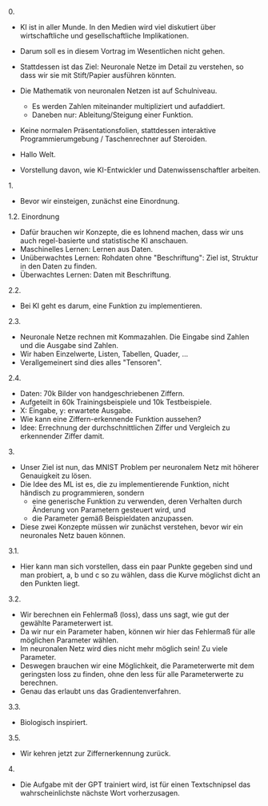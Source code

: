 0\.

- KI ist in aller Munde. In den Medien wird viel diskutiert über wirtschaftliche und gesellschaftliche Implikationen.
- Darum soll es in diesem Vortrag im Wesentlichen nicht gehen.
- Stattdessen ist das Ziel: Neuronale Netze im Detail zu verstehen, so dass wir sie mit Stift/Papier ausführen könnten.
- Die Mathematik von neuronalen Netzen ist auf Schulniveau.
  - Es werden Zahlen miteinander multipliziert und aufaddiert.
  - Daneben nur: Ableitung/Steigung einer Funktion.
	
- Keine normalen Präsentationsfolien, stattdessen interaktive Programmierumgebung / Taschenrechner auf Steroiden.
- Hallo Welt.
- Vorstellung davon, wie KI-Entwickler und Datenwissenschaftler arbeiten.
	
1\.

- Bevor wir einsteigen, zunächst eine Einordnung.

1.2. Einordnung

- Dafür brauchen wir Konzepte, die es lohnend machen, dass wir uns auch regel-basierte und statistische KI anschauen.
- Maschinelles Lernen: Lernen aus Daten.
- Unüberwachtes Lernen: Rohdaten ohne "Beschriftung": Ziel ist, Struktur in den Daten zu finden.
- Überwachtes Lernen: Daten mit Beschriftung.

2.2.

- Bei KI geht es darum, eine Funktion zu implementieren.

2.3.

- Neuronale Netze rechnen mit Kommazahlen. Die Eingabe sind Zahlen und die Ausgabe sind Zahlen.
- Wir haben Einzelwerte, Listen, Tabellen, Quader, ...
- Verallgemeinert sind dies alles "Tensoren".

2.4.

- Daten: 70k Bilder von handgeschriebenen Ziffern.
- Aufgeteilt in 60k Trainingsbeispiele und 10k Testbeispiele.
- X: Eingabe, y: erwartete Ausgabe.
- Wie kann eine Ziffern-erkennende Funktion aussehen?
- Idee: Errechnung der durchschnittlichen Ziffer und Vergleich zu erkennender Ziffer damit.

3\.

- Unser Ziel ist nun, das MNIST Problem per neuronalem Netz mit höherer Genauigkeit zu lösen.
- Die Idee des ML ist es, die zu implementierende Funktion, nicht händisch zu programmieren, sondern
  - eine generische Funktion zu verwenden, deren Verhalten durch Änderung von Parametern gesteuert wird, und
  - die Parameter gemäß Beispieldaten anzupassen.
- Diese zwei Konzepte müssen wir zunächst verstehen, bevor wir ein neuronales Netz bauen können.

3.1.

- Hier kann man sich vorstellen, dass ein paar Punkte gegeben sind und man probiert, a, b und c so zu wählen, dass die Kurve möglichst dicht an den Punkten liegt.

3.2.

- Wir berechnen ein Fehlermaß (loss), dass uns sagt, wie gut der gewählte Parameterwert ist.
- Da wir nur ein Parameter haben, können wir hier das Fehlermaß für alle möglichen Parameter wählen.
- Im neuronalen Netz wird dies nicht mehr möglich sein! Zu viele Parameter.
- Deswegen brauchen wir eine Möglichkeit, die Parameterwerte mit dem geringsten loss zu finden, ohne den less für alle Parameterwerte zu berechnen.
- Genau das erlaubt uns das Gradientenverfahren.

3.3.

- Biologisch inspiriert.

3.5.

- Wir kehren jetzt zur Ziffernerkennung zurück.

4\.

- Die Aufgabe mit der GPT trainiert wird, ist für einen Textschnipsel das wahrscheinlichste nächste Wort vorherzusagen.
